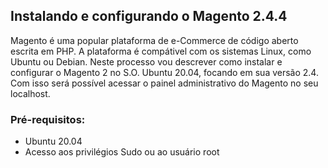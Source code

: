 ## Instalando e configurando o Magento 2.4.4

Magento é uma popular plataforma de e-Commerce de código aberto escrita em PHP. A plataforma é compátivel com os sistemas Linux, como Ubuntu ou Debian.
Neste processo vou descrever como instalar e configurar o Magento 2 no S.O. Ubuntu 20.04, focando em sua versão 2.4. Com isso será possível acessar o painel administrativo do Magento no seu localhost.

### Pré-requisitos:

* Ubuntu 20.04
* Acesso aos privilégios Sudo ou ao usuário root